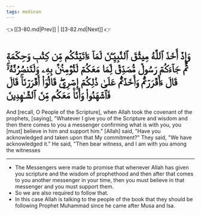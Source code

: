 ```yaml
---
tags: medinan
---
```


👈 [[3-80.md|Prev]] | [[3-82.md|Next]] 👉

# وَإِذۡ أَخَذَ ٱللَّهُ مِيثَٰقَ ٱلنَّبِيِّـۧنَ لَمَآ ءَاتَيۡتُكُم مِّن كِتَٰبٖ وَحِكۡمَةٖ ثُمَّ جَآءَكُمۡ رَسُولٞ مُّصَدِّقٞ لِّمَا مَعَكُمۡ لَتُؤۡمِنُنَّ بِهِۦ وَلَتَنصُرُنَّهُۥۚ قَالَ ءَأَقۡرَرۡتُمۡ وَأَخَذۡتُمۡ عَلَىٰ ذَٰلِكُمۡ إِصۡرِيۖ قَالُوٓاْ أَقۡرَرۡنَاۚ قَالَ فَٱشۡهَدُواْ وَأَنَا۠ مَعَكُم مِّنَ ٱلشَّـٰهِدِينَ

And [recall, O People of the Scripture], when Allah took the covenant of the prophets, [saying], "Whatever I give you of the Scripture and wisdom and then there comes to you a messenger confirming what is with you, you [must] believe in him and support him." [Allah] said, "Have you acknowledged and taken upon that My commitment?" They said, "We have acknowledged it." He said, "Then bear witness, and I am with you among the witnesses

---
- The Messengers were made to promise that whenever Allah has given you scripture and the wisdom of prophethood and then after that comes to you another messenger in your time, then you must believe in that messenger and you must support them.
- So we are also required to follow that.
- In this case Allah is talking to the people of the book that they should be following Prophet Muhammad since he came after Musa and Isa.
